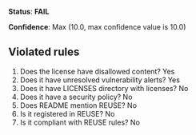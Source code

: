 **Status**: **FAIL**

**Confidence**: Max (10.0, max confidence value is 10.0)

## Violated rules

1.  Does the license have disallowed content? Yes
1.  Does it have unresolved vulnerability alerts? Yes
1.  Does it have LICENSES directory with licenses? No
1.  Does it have a security policy? No
1.  Does README mention REUSE? No
1.  Is it registered in REUSE? No
1.  Is it compliant with REUSE rules? No
